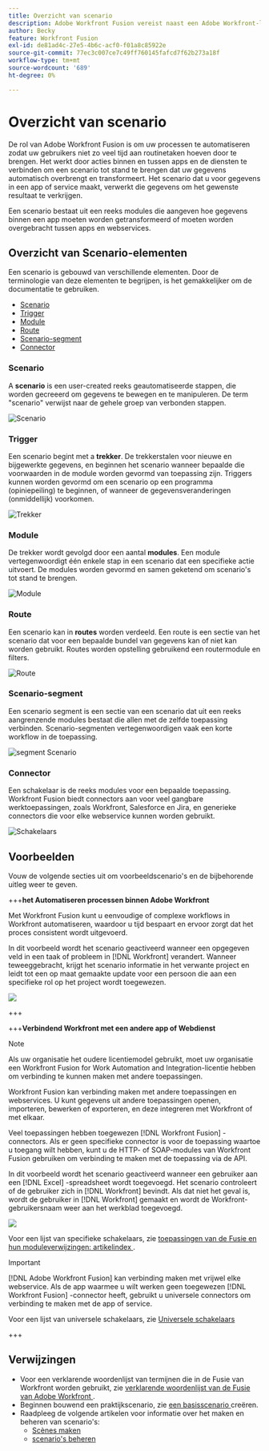 ```yaml
---
title: Overzicht van scenario
description: Adobe Workfront Fusion vereist naast een Adobe Workfront-licentie een Adobe Workfront Fusion-licentie.
author: Becky
feature: Workfront Fusion
exl-id: de81ad4c-27e5-4b6c-acf0-f01a8c85922e
source-git-commit: 77ec3c007ce7c49ff760145fafcd7f62b273a18f
workflow-type: tm+mt
source-wordcount: '689'
ht-degree: 0%

---
```


# Overzicht van scenario

De rol van Adobe Workfront Fusion is om uw processen te automatiseren zodat uw gebruikers niet zo veel tijd aan routinetaken hoeven door te brengen. Het werkt door acties binnen en tussen apps en de diensten te verbinden om een scenario tot stand te brengen dat uw gegevens automatisch overbrengt en transformeert. Het scenario dat u voor gegevens in een app of service maakt, verwerkt die gegevens om het gewenste resultaat te verkrijgen.

Een scenario bestaat uit een reeks modules die aangeven hoe gegevens binnen een app moeten worden getransformeerd of moeten worden overgebracht tussen apps en webservices.

## Overzicht van Scenario-elementen

Een scenario is gebouwd van verschillende elementen. Door de terminologie van deze elementen te begrijpen, is het gemakkelijker om de documentatie te gebruiken.

* [Scenario](#scenario)
* [Trigger](#trigger)
* [Module](#module)
* [Route](#route)
* [Scenario-segment](#scenario-segment)
* [Connector](#connector)

### Scenario

A **scenario** is een user-created reeks geautomatiseerde stappen, die worden gecreeerd om gegevens te bewegen en te manipuleren. De term &quot;scenario&quot; verwijst naar de gehele groep van verbonden stappen.

![ Scenario ](assets/entire-scenario-scenario.png)

### Trigger

Een scenario begint met a **trekker**. De trekkerstalen voor nieuwe en bijgewerkte gegevens, en beginnen het scenario wanneer bepaalde die voorwaarden in de module worden gevormd van toepassing zijn. Triggers kunnen worden gevormd om een scenario op een programma (opiniepeiling) te beginnen, of wanneer de gegevensveranderingen (onmiddellijk) voorkomen.

![ Trekker ](assets/scenario-trigger.png)

### Module

De trekker wordt gevolgd door een aantal **modules**. Een module vertegenwoordigt één enkele stap in een scenario dat een specifieke actie uitvoert. De modules worden gevormd en samen geketend om scenario&#39;s tot stand te brengen.

![ Module ](assets/scenario-module.png)

### Route

Een scenario kan in **routes** worden verdeeld. Een route is een sectie van het scenario dat voor een bepaalde bundel van gegevens kan of niet kan worden gebruikt. Routes worden opstelling gebruikend een routermodule en filters.

![ Route ](assets/scenario-route.png)

### Scenario-segment

Een scenario segment is een sectie van een scenario dat uit een reeks aangrenzende modules bestaat die allen met de zelfde toepassing verbinden. Scenario-segmenten vertegenwoordigen vaak een korte workflow in de toepassing.

![ segment Scenario ](assets/scenario-segment.png)

### Connector

Een schakelaar is de reeks modules voor een bepaalde toepassing. Workfront Fusion biedt connectors aan voor veel gangbare werktoepassingen, zoals Workfront, Salesforce en Jira, en generieke connectors die voor elke webservice kunnen worden gebruikt.

![ Schakelaars ](assets/scenario-connectors.png)

## Voorbeelden

Vouw de volgende secties uit om voorbeeldscenario&#39;s en de bijbehorende uitleg weer te geven.

+++**het Automatiseren processen binnen Adobe Workfront**

Met Workfront Fusion kunt u eenvoudige of complexe workflows in Workfront automatiseren, waardoor u tijd bespaart en ervoor zorgt dat het proces consistent wordt uitgevoerd.

In dit voorbeeld wordt het scenario geactiveerd wanneer een opgegeven veld in een taak of probleem in [!DNL Workfront] verandert. Wanneer teweeggebracht, krijgt het scenario informatie in het verwante project en leidt tot een op maat gemaakte update voor een persoon die aan een specifieke rol op het project wordt toegewezen.

![](assets/fusion-template-example.png)

+++

+++**Verbindend Workfront met een andere app of Webdienst**

>[!NOTE]
>
>Als uw organisatie het oudere licentiemodel gebruikt, moet uw organisatie een Workfront Fusion for Work Automation and Integration-licentie hebben om verbinding te kunnen maken met andere toepassingen.

Workfront Fusion kan verbinding maken met andere toepassingen en webservices. U kunt gegevens uit andere toepassingen openen, importeren, bewerken of exporteren, en deze integreren met Workfront of met elkaar.

Veel toepassingen hebben toegewezen [!DNL Workfront Fusion] -connectors. Als er geen specifieke connector is voor de toepassing waartoe u toegang wilt hebben, kunt u de HTTP- of SOAP-modules van Workfront Fusion gebruiken om verbinding te maken met de toepassing via de API.

In dit voorbeeld wordt het scenario geactiveerd wanneer een gebruiker aan een [!DNL Excel] -spreadsheet wordt toegevoegd. Het scenario controleert of de gebruiker zich in [!DNL Workfront] bevindt. Als dat niet het geval is, wordt de gebruiker in [!DNL Workfront] gemaakt en wordt de Workfront-gebruikersnaam weer aan het werkblad toegevoegd.

![](assets/fusion-integration-example.png)

Voor een lijst van specifieke schakelaars, zie [ toepassingen van de Fusie en hun moduleverwijzingen: artikelindex ](/help/workfront-fusion/references/apps-and-modules/apps-and-modules-toc.md).


>[!IMPORTANT]
>
>[!DNL Adobe Workfront Fusion] kan verbinding maken met vrijwel elke webservice. Als de app waarmee u wilt werken geen toegewezen [!DNL Workfront Fusion] -connector heeft, gebruikt u universele connectors om verbinding te maken met de app of service.
>
>Voor een lijst van universele schakelaars, zie [ Universele schakelaars ](/help/workfront-fusion/references/apps-and-modules/apps-and-modules-toc.md#universal-connectors)

+++

## Verwijzingen

* Voor een verklarende woordenlijst van termijnen die in de Fusie van Workfront worden gebruikt, zie [ verklarende woordenlijst van de Fusie van Adobe Workfront ](/help/workfront-fusion/get-started-with-fusion/understand-fusion/fusion-glossary.md).
* Beginnen bouwend een praktijkscenario, zie [ een basisscenario ](/help/workfront-fusion/build-practice-scenarios/create-basic-scenario.md) creëren.
* Raadpleeg de volgende artikelen voor informatie over het maken en beheren van scenario&#39;s:
   * [Scènes maken](/help/workfront-fusion/create-scenarios/create-scenarios-toc.md)
   * [scenario&#39;s beheren](/help/workfront-fusion/manage-scenarios/manage-scenarios-toc.md)
